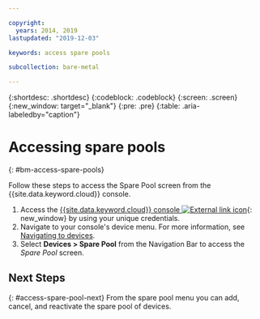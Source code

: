 ```yaml
---

copyright:
  years: 2014, 2019
lastupdated: "2019-12-03"

keywords: access spare pools

subcollection: bare-metal

---
```


{:shortdesc: .shortdesc}
{:codeblock: .codeblock}
{:screen: .screen}
{:new_window: target="_blank"}
{:pre: .pre}
{:table: .aria-labeledby="caption"}


# Accessing spare pools
{: #bm-access-spare-pools}

Follow these steps to access the Spare Pool screen from the {{site.data.keyword.cloud}} console.
1. Access the [{{site.data.keyword.cloud}} console ![External link icon](../icons/launch-glyph.svg "External link icon")](https://cloud.ibm.com.com/){: new_window} by using your unique credentials.
2. Navigate to your console's device menu. For more information, see [Navigating to devices](/docs/bare-metal?topic=virtual-servers-navigating-devices).
3. Select **Devices > Spare Pool** from the Navigation Bar to access the *Spare Pool* screen.


## Next Steps
{: #access-spare-pool-next}
From the spare pool menu you can add, cancel, and reactivate the spare pool of devices.
